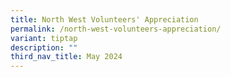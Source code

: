 ```yaml
---
title: North West Volunteers' Appreciation
permalink: /north-west-volunteers-appreciation/
variant: tiptap
description: ""
third_nav_title: May 2024
---
```

